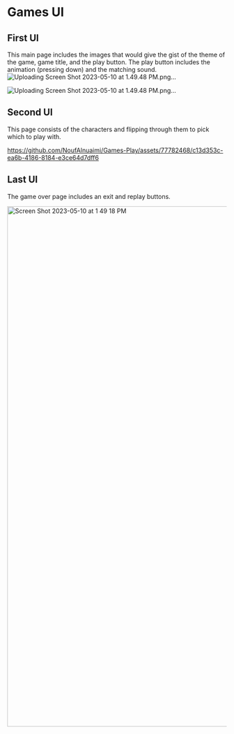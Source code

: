 # Games UI

## First UI 
This main page includes the images that would give the gist of the theme of the game, game title, and the play button. The play button includes the animation (pressing down) and the matching sound.
![Uploading Screen Shot 2023-05-10 at 1.49.48 PM.png…]()

![Uploading Screen Shot 2023-05-10 at 1.49.48 PM.png…]()

## Second UI
This page consists of the characters and flipping through them to pick which to play with.


https://github.com/NoufAlnuaimi/Games-Play/assets/77782468/c13d353c-ea6b-4186-8184-e3ce64d7dff6


## Last UI 
The game over page includes an exit and replay buttons.

<img width="1192" alt="Screen Shot 2023-05-10 at 1 49 18 PM" src="https://github.com/NoufAlnuaimi/Games-Play/assets/77782468/af874c03-4635-4cc9-a9c6-32a1251fe5f4">
